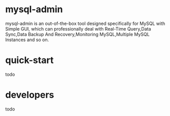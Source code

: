 # mysql-admin
mysql-admin is an out-of-the-box tool designed specifically for MySQL with Simple GUI, which can professionally deal with Real-Time Query,Data Sync,Data Backup And Recovery,Monitoring MySQL,Multiple MySQL Instances and so on.

# quick-start
todo
# developers
todo
